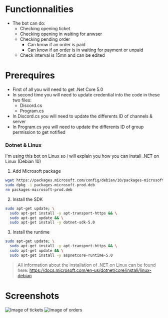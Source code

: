 # Functionnalities
- The bot can do:
  - Checking opening ticket
  - Checking opening in waiting for anwser
  - Checking pending order
    - Can know if an order is paid
    - Can know if an order is in waiting for payment or unpaid
  - Check interval is 15mn and can be edited

# Prerequires
- First of all you will need to get .Net Core 5.0
- In second time you will need to update credential into the code in these two files:
  - Discord.cs
  - Program.cs
- In Discord.cs you will need to update the differents ID of channels & server
- In Program.cs you will need to update the differents ID of group permission to get notified

### Dotnet & Linux
I'm using this bot on Linux so i will explain you how you can install .NET on Linux (Debian 10)

1. Add Microsoft package
```BASH
wget https://packages.microsoft.com/config/debian/10/packages-microsoft-prod.deb -O packages-microsoft-prod.deb
sudo dpkg -i packages-microsoft-prod.deb
rm packages-microsoft-prod.deb
```
2. Install the SDK
```BASH
sudo apt-get update; \
  sudo apt-get install -y apt-transport-https && \
  sudo apt-get update && \
  sudo apt-get install -y dotnet-sdk-5.0
```
3. Install the runtime
```BASH
sudo apt-get update; \
  sudo apt-get install -y apt-transport-https && \
  sudo apt-get update && \
  sudo apt-get install -y aspnetcore-runtime-5.0
```
> All information about the installation of .NET on Linux can be found here: https://docs.microsoft.com/en-us/dotnet/core/install/linux-debian

# Screenshots
![Image of tickets](http://image.noelshack.com/fichiers/2021/30/1/1627295128-discord-4ltpgsj2nb.png)
![Image of orders](http://image.noelshack.com/fichiers/2021/30/1/1627295061-discord-lht2ulct2m.png)
